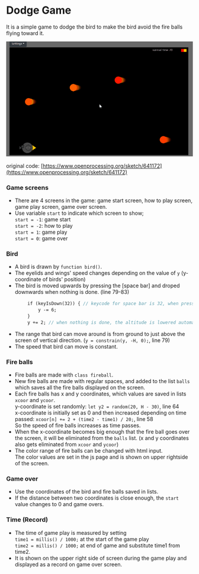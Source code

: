 # Dodge Game
It is a simple game to dodge the bird to make the bird avoid the fire balls flying toward it. <br  />

![play gif](./no1.gif)

original code: [https://www.openprocessing.org/sketch/641172](https://www.openprocessing.org/sketch/641172)<br  />

### Game screens
* There are 4 screens in the game: game start screen, how to play screen, game play screen, game over screen.
* Use variable ```start``` to indicate which screen to show; <br  />
```start = -1```: game start <br  />
```start = -2```: how to play <br  />
```start = 1```: game play <br  />
```start = 0```: game over <br  />
    
### Bird
* A bird is drawn by ```function bird()```.
* The eyelids and wings' speed changes depending on the value of ```y``` (y-coordinate of birds' position) <br  />
* The bird is moved upwards by pressing the [space bar] and droped downwards when nothing is done. (line 79-83) 
```        y = constrain(y, -H, 0); // set the range for positioning the bird <br  />
        if (keyIsDown(32)) { // keycode for space bar is 32, when pressed, birds' altitude increases.
            y -= 6;
        }
        y += 2; // when nothing is done, the altitude is lowered automatically.
```
* The range that bird can move around is from ground to just above the screen of vertical direction. (```y = constrain(y, -H, 0);```, line 79) <br  />
* The speed that bird can move is constant.

### Fire balls
* Fire balls are made with ```class fireball```.
* New fire balls are made with regular spaces, and added to the list ```balls``` which saves all the fire balls displayed on the screen.
* Each fire balls has x and y coordinates, which values are saved in lists ```xcoor``` and ```ycoor```. <br  />
  y-coordinate is set randomly: ```let y2 = random(20, H - 30)```, line 64 <br  /> 
  x-coordinate is initially set as 0 and then increased depending on time passed: ```xcoor[n] += 2 + (time2 - time1) / 20;```, line 58 <br  />
  So the speed of fire balls increases as time passes.
* When the x-coordinate becomes big enough that the fire ball goes over the screen, it will be eliminated from the ```balls``` list.
  (x and y coordinates also gets eliminated from ```xcoor``` and ```ycoor```)
* The color range of fire balls can be changed with html input. <br  />
  The color values are set in the js page and is shown on upper rightside of the screen.

### Game over
* Use the coordinates of the bird and fire balls saved in lists.
* If the distance between two coordinates is close enough, the ```start``` value changes to 0 and game overs.

### Time (Record)
* The time of game play is measured by setting <br  />
  ```time1 = millis() / 1000;``` at the start of the game play <br  />
  ```time2 = millis() / 1000;``` at end of game and substitute time1 from time2. <br  />
* It is shown on the upper right side of screen during the game play and displayed as a record on game over screen. 
